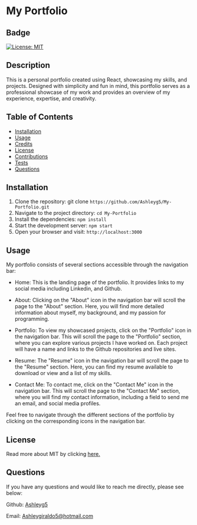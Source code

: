 # My Portfolio

  ## Badge
  [![License: MIT](https://img.shields.io/badge/license-MIT-blue)](https://opensource.org/license/MIT/)

  ## Description
  
  This is a personal portfolio created using React, showcasing my skills,  and projects. Designed with simplicity and fun in mind, this portfolio serves as a professional showcase of my work and provides an overview of my experience, expertise, and creativity.
  

  ## Table of Contents 
  
  - [Installation](#installation)
  - [Usage](#usage)
  - [Credits](#credits)
  - [License](#license)
  - [Contributions](#contributions)
  - [Tests](#tests)
  - [Questions](#questions)
  

  ## Installation
  
  1. Clone the repository: git clone ```https://github.com/Ashleyg5/My-Portfolio.git```
  2. Navigate to the project directory: ```cd My-Portfolio```
  3. Install the dependencies: ```npm install```
  4. Start the development server: ```npm start```
  5. Open your browser and visit: ```http://localhost:3000```
  

  ## Usage
  
  My portfolio consists of several sections accessible through the navigation bar:

  - Home: This is the landing page of the portfolio. It provides links to my social media including Linkedin, and Github.

  - About: Clicking on the "About" icon in the navigation bar will scroll the page to the "About" section. Here, you will find more detailed information about myself, my background, and my passion for programming.

  - Portfolio: To view my showcased projects, click on the "Portfolio" icon in the navigation bar. This will scroll the page to the "Portfolio" section, where you can explore various projects I have worked on. Each project will have a name and links to the Github repositories and live sites.

  - Resume: The "Resume" icon in the navigation bar will scroll the page to the "Resume" section. Here, you can find my resume available to download or view and a list of my skills.

  - Contact Me: To contact me, click on the "Contact Me" icon in the navigation bar. This will scroll the page to the "Contact Me" section, where you will find my contact information, including a field to send me an email, and social media profiles.

 Feel free to navigate through the different sections of the portfolio by clicking on the corresponding icons in the navigation bar.


  ## License

  Read more about MIT by clicking  [here.](https://opensource.org/license/MIT/)

  
  ## Questions

  If you have any questions and would like to reach me directly, please see below:

  Github: [Ashleyg5](https://github.com/Ashleyg5)

  Email: Ashleygiraldo5@hotmail.com
